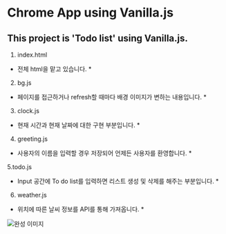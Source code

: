 # Chrome App using Vanilla.js
## This project is 'Todo list' using Vanilla.js.

1. index.html
* 전체 html을 맡고 있습니다. *

2. bg.js
* 페이지를 접근하거나 refresh할 때마다 배경 이미지가 변하는 내용입니다. *

3. clock.js
* 현재 시간과 현재 날짜에 대한 구현 부분입니다. *

4. greeting.js
* 사용자의 이름을 입력할 경우 저장되어 언제든 사용자를 환영합니다. *

5.todo.js
* Input 공간에 To do list를 입력하면 리스트 생성 및 삭제를 해주는 부분입니다. *

6. weather.js
 * 위치에 따른 날씨 정보를 API를 통해 가져옵니다. *


![완성 이미지](https://ifh.cc/g/oBUKiL.jpg)